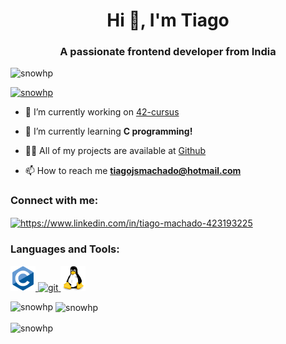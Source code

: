 <h1 align="center">Hi 👋, I'm Tiago</h1>
<h3 align="center">A passionate frontend developer from India</h3>

<p align="left"> <img src="https://komarev.com/ghpvc/?username=snowhp&label=Profile%20views&color=0e75b6&style=flat" alt="snowhp" /> </p>

<p align="left"> <a href="https://github.com/ryo-ma/github-profile-trophy"><img src="https://github-profile-trophy.vercel.app/?username=snowhp" alt="snowhp" /></a> </p>

- 🔭 I’m currently working on [42-cursus](https://github.com/snowhp/42-cursus)

- 🌱 I’m currently learning **C programming!**

- 👨‍💻 All of my projects are available at [Github](Github)

- 📫 How to reach me **tiagojsmachado@hotmail.com**

<h3 align="left">Connect with me:</h3>
<p align="left">
<a href="https://www.linkedin.com/in/tiago-machado-423193225" target="blank"><img align="center" src="https://raw.githubusercontent.com/rahuldkjain/github-profile-readme-generator/master/src/images/icons/Social/linked-in-alt.svg" alt="https://www.linkedin.com/in/tiago-machado-423193225" height="30" width="40" /></a>
</p>

<h3 align="left">Languages and Tools:</h3>
<p align="left"> <a href="https://www.cprogramming.com/" target="_blank" rel="noreferrer"> <img src="https://raw.githubusercontent.com/devicons/devicon/master/icons/c/c-original.svg" alt="c" width="40" height="40"/> </a> <a href="https://git-scm.com/" target="_blank" rel="noreferrer"> <img src="https://www.vectorlogo.zone/logos/git-scm/git-scm-icon.svg" alt="git" width="40" height="40"/> </a> <a href="https://www.linux.org/" target="_blank" rel="noreferrer"> <img src="https://raw.githubusercontent.com/devicons/devicon/master/icons/linux/linux-original.svg" alt="linux" width="40" height="40"/> </a> </p>

<p><img align="left" src="https://github-readme-stats.vercel.app/api/top-langs?username=snowhp&show_icons=true&locale=en&layout=compact" alt="snowhp" /></p>

<p>&nbsp;<img align="center" src="https://github-readme-stats.vercel.app/api?username=snowhp&show_icons=true&locale=en" alt="snowhp" /></p>

<p><img align="center" src="https://github-readme-streak-stats.herokuapp.com/?user=snowhp&" alt="snowhp" /></p>

